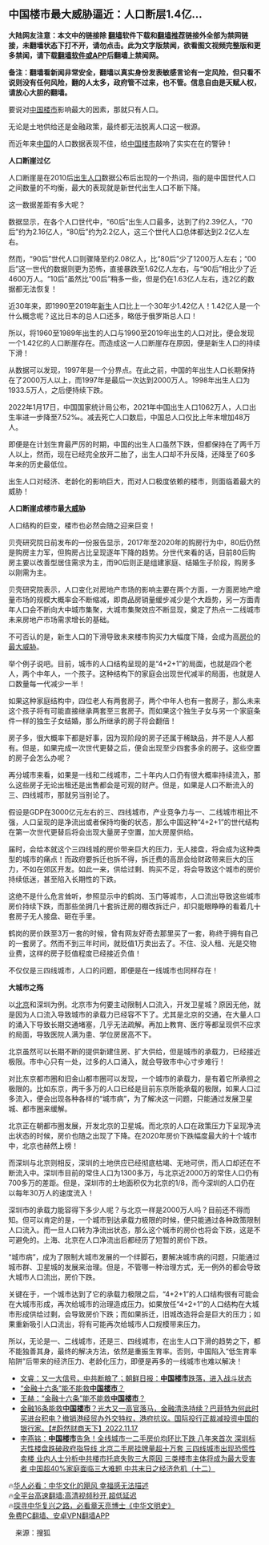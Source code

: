  <!-- 面包屑导航 --> <h2>中国楼市最大威胁逼近：人口断层1.4亿…</h2> <p class="notice"><b>大陆网友注意：本文中的链接除 <a href="https://github.com/bannedbook/fanqiang" >翻墙</a>软件下载和<a href="https://github.com/killgcd/justmysocks/blob/master/README.md">翻墙推荐</a>链接外全部为禁网链接，未翻墙状态下打不开，请勿点击。此为文字版禁闻，欲看图文视频完整版和更多禁闻，请下载<a href="https://github.com/bannedbook/fanqiang">翻墙软件或APP</a>后翻墙上禁闻网。</p><p>备注：翻墙看新闻非常安全，翻墙以真实身份发表敏感言论有一定风险，但只看不说则没有任何风险，翻的人太多，政府管不过来，也不管。信息自由是天赋人权，请放心大胆的翻墙。</b></p>  <div class="entry"> <p>要说对<span class='wp_keywordlink_affiliate'><a href="https://www.bannedbook.org/" title="中国" target="_blank">中国</a></span><a href="https://www.bannedbook.org/bnews/tag/%e6%a5%bc%e5%b8%82/" class="st_tag internal_tag" rel="tag" title="标签 楼市 下的日志">楼市</a>影响最大的因素，那就只有人口。</p> <p>无论是土地供给还是金融政策，最终都无法脱离人口这一根源。</p> <p>而近年来<a href="https://www.bannedbook.org/bnews/tag/%E4%B8%AD%E5%9B%BD/" class="st_tag internal_tag" rel="tag" title="标签 中国 下的日志">中国</a>的人口数据表现不佳，给<a href="https://www.bannedbook.org/bnews/tag/%e4%b8%ad%e5%9b%bd%e6%a5%bc%e5%b8%82/" class="st_tag internal_tag" rel="tag" title="标签 中国楼市 下的日志">中国楼市</a>敲响了实实在在的警钟！</p> <p><strong>人口断崖过亿</strong></p> <p>人口断崖是在2010后<a href="https://www.bannedbook.org/bnews/tag/%E5%87%BA%E7%94%9F%E4%BA%BA%E5%8F%A3/" class="st_tag internal_tag" rel="tag" title="标签 出生人口 下的日志">出生人口</a>数据公布后出现的一个热词，指的是中国世代人口之间数量的不均衡，最大的表现就是新世代出生人口不断下降。</p> <p>这一数据差距有多大呢？</p> <p>数据显示，在各个人口世代中，“60后”出生人口最多，达到了约2.39亿人，“70后”约为2.16亿人，“80后”约为2.2亿人，这三个世代人口总体都达到2.2亿人左右。</p> <p>然而，“90后”世代人口则骤降至约2.08亿人，比“80后”少了1200万人左右；“00后”这一世代的数据则更为恐怖，直接暴跌至1.62亿人左右，与“90后”相比少了近4600万人。“10后”虽然比“00后”稍多一些，但是仍在1.63亿人左右，连2亿的数据都无法恢复！</p> <p>近30年来，即1990至2019年<span class='wp_keywordlink'><a href="https://www.bannedbook.org/forum2/topic1642.html" title="正见网《新生》" target="_blank">新生</a></span>人口比上一个30年少1.42亿人！1.42亿人是一个什么概念呢？这比日本的总人口还多，略低于俄罗斯总人口！</p> <p>所以，将1960至1989年出生的人口与1990至2019年出生的人口对比，便会发现一个1.42亿的人口断崖存在。而造成这一人口断崖存在原因，便是新生人口的持续下滑！</p>  <p>从数据可以发现，1997年是一个分界点。在此之前，中国的年出生人口长期保持在了2000万人以上，而1997年是最后一次达到2000万人。1998年出生人口为1933.5万人，之后便持续下跌。</p> <p>2022年1月17日，中国国家统计局公布，2021年中国出生人口1062万人，人口出生率进一步降至7.52‰。减去死亡人口数后，中国总人口仅比上年末增加48万人。</p> <p>即便是在计划生育最严厉的时期，中国的出生人口虽然下跌，但都保持在了两千万人以上，然而，现在已经完全放开二胎了，出生人口却不升反降，还降至了60多年来的历史最低位。</p> <p>出生人口对经济、老龄化的影响巨大，而对人口极度依赖的楼市，则面临着最大的威胁！</p> <p><strong>人口断崖成楼市最<a href="https://www.bannedbook.org/bnews/tag/%E5%A4%A7%E5%A8%81/" class="st_tag internal_tag" rel="tag" title="标签 大威 下的日志">大威</a>胁</strong></p> <p>人口结构的巨变，楼市也必然会随之迎来巨变！</p> <p>贝壳研究院日前发布的一份报告显示，2017年至2020年的购房行为中，80后仍然是购房主力军，但购房占比呈现逐年下降的趋势。分世代来看的话，目前80后购房主要以改善型居住需求为主，而90后则正是组建家庭、结婚生子阶段，购房多以刚需为主。</p> <p>贝壳研究院表示，人口变化对房地产市场的影响主要在两个方面，一方面房地产增量市场的规模大概率会不断缩减，即商品房销量缓步减少是个大趋势，另一方面青年人口会不断向大中城市集聚，大城市集聚效应不断显现，奠定了热点一二线城市未来房地产市场需求增长的基础。</p> <p>不可否认的是，新生人口的下滑导致未来楼市购买力大幅度下降，会成为高<a href="https://www.bannedbook.org/bnews/tag/%E6%88%BF%E4%BB%B7/" class="st_tag internal_tag" rel="tag" title="标签 房价 下的日志">房价</a>的<a href="https://www.bannedbook.org/bnews/tag/%E6%9C%80%E5%A4%A7%E5%A8%81%E8%83%81/" class="st_tag internal_tag" rel="tag" title="标签 最大威胁 下的日志">最大威胁</a>。</p> <p>举个例子说吧。目前，城市的人口结构呈现的是“4+2+1”的局面，也就是四个老人，两个中年人，一个孩子。这种结构下的家庭会出现世代减半的局面，也就是人口数量每一代减少一半！</p>  <p>如果这种家庭结构中，四位老人有两套房子，两个中年人也有一套房子，那么未来这个孩子将有可能直接继承两套至三套房子。而如果这个独生子女与另一个家庭条件一样的独生子女结婚，那么所继承的房子将会翻倍！</p> <p>房子多，很大概率下都是好事，因为现阶段的房子还属于稀缺品，并不是人人都有。但是，如果完成一次世代更替之后，便会出现至少四套多余的房子。这些空置的房子会怎么办呢？</p> <p>再分城市来看，如果是一线和二线城市，二十年内人口仍有很大概率持续流入，那么这些房子无论出租还是出售都会是可观的财产。但是，如果是人口不断流入的三、四线城市，那就另当别论了。</p> <p>假设是GDP在3000亿元左右的三、四线城市，产业竞争力与一、二线城市相比不强，人口呈现的是净流出或者保持均衡的状态，那么中国这种“4+2+1”的世代结构在第一次世代更替后将会出现大量房子空置，加大房屋供给。</p> <p>届时，会给本就这个三四线城的房价带来巨大的压力，无人接盘，将会成为这种类型的城市的痛点！而政府要拆迁也拆不得，拆迁费的高昂会给财政带来巨大的压力，不如在郊区开发。如此一来，供给过剩、购买不足，将会导致这个城市的房价持续低迷，甚至陷入长期性的下跌。</p> <p>这绝不是什么危言耸听，参照显示中的鹤岗、玉门等城市，人口流出导致这些城市房价持续下跌，而那些坐拥几十套拆迁房的棚改拆迁户，却只能眼睁睁的看着几十套房子无人接盘、砸在手里。</p> <p>鹤岗的房价跌至3万一套的时候，曾有网友好奇去那里买了一套，称终于拥有自己的一套房了。然而不到三年时间，就贬值1万卖出去了。不住、没人租、光是交物业费，这样的房子贬值程度已经接近负值！</p> <p>不仅仅是三四线城市，人口的问题，即便是在一线城市也同样存在！</p> <p><strong>大城市之殇</strong></p> <p>以<a href="https://www.bannedbook.org/bnews/tag/%e5%8c%97%e4%ba%ac/" class="st_tag internal_tag" rel="tag" title="标签 北京 下的日志">北京</a>和深圳为例。北京市为何要主动限制人口流入，开发卫星城？原因无他，就是因为人口流入导致城市的承载力已经容不下了。尤其是北京的交通，在大量人口的涌入下导致长期交通堵塞，几乎无法疏解。再加上教育、医疗等都呈现供不应求的局面，导致医院人满为患、学位房居高不下。</p>  <p>北京虽然可以长期不断的提供新建住房、扩大供给，但是城市的承载力，已经接近极限。市中心只有一处，过多的人口涌入，就会导致市中心寸步难行！</p> <p>对比东京都市圈和旧金山都市圈可以发现，一个城市的承载力，是有着它所承担之极限的。比如东京，两千多万的人口已经是目前东京所能承载的极限，如果人口过多流入，便会出现各种各样的“城市病”，为了解决这一问题，只能通过发展卫星城、都市圈来缓解。</p> <p>北京正在朝都市圈发展，开发北京的卫星城。而北京的人口在政策压力下呈现净流出状态的时候，房价也随之出现了下降。在2020年房价下跌幅度最大的十个城市中，北京也赫然上榜！</p> <p>而深圳与北京则相反，深圳的土地供应已经彻底枯竭、无地可供，而人口却还在不断流入中。深圳市目前的常住人口为1300多万，与北京近2000万的常住人口仍有700多万的差距。但是，深圳市的土地面积仅为北京的1/8，而今深圳的人口仍在以每年30万人的速度流入！</p> <p>深圳市的承载力能容得下多少人呢？与北京一样是2000万人吗？目前还不得而知。但可以肯定的是，一个城市到达承载力极限的时候，便只能通过各种政策限制人口流入。而一旦人口转为净流出状态，那么这个城市的房价也将会下跌，这是不可避免的。上海、北京在人口净流出后都经历了短暂的房价下跌。</p> <p>“城市病”，成为了限制大城市发展的一个绊脚石，要解决城市病的问题，只能通过城市群、卫星城的发展来治理。但是，不管哪一种治理方式，无一例外的都会导致大城市人口流出，房价下跌。</p> <p>关键在于，一个城市达到了它的承载力极限之后，“4+2+1”的人口结构很有可能会在大城市形成，再次给城市的治理造成压力。如果放任“4+2+1”的人口结构在大城市形成供给过剩，会导致房价下跌；而如果拆迁，旧城改造将会是巨大的压力；如果重新吸引人口流出，将有可能再次给城市人口规模带来压力。</p> <p>所以，无论是一、二线城市，还是三、四线城市，在出生人口下滑的趋势之下，都不能独善其身，最终的解决方法，依然是重振生育率。否则，中国陷入“低生育率陷阱”后带来的经济压力、老龄化压力，即便是再多的一线城市也难以解决！</p> <!--<div id="taboola-mid-1"></div>--><ul class='op-related-articles' title='相关阅读'> <li><a href='https://www.bannedbook.org/bnews/sohnews/20221201/1818481.html' target='_blank'>文睿：又一大信号，中共断粮了；朝鲜日报：<b>中国楼市</b>跌落，进入战斗状态</a></li> <li><a href='https://www.bannedbook.org/bnews/ssgc/20221120/1813883.html' target='_blank'>“金融十六条”能不能救<b>中国楼市</b>？</a></li> <li><a href='https://www.bannedbook.org/bnews/comments/20221119/1813422.html' target='_blank'>王赫：“金融十六条”能不能救<b>中国楼市</b>？</a></li> <li><a href='https://www.bannedbook.org/bnews/sohnews/20221117/1812749.html' target='_blank'>金融16条能救<b>中国楼市</b>？光大又一高官落马，金融清洗持续？巴菲特为何此时买进台积电？撤销港经贸办外交特权，港府抗议。国际投行正裁减投资中国的银行家。【#蔚然财商天下】2022.11.17</a></li> <li><a href='https://www.bannedbook.org/bnews/comments/20221117/1812661.html' target='_blank'>李燕铭：<b>中国楼市</b>告急！全线城市一二手房价均环比下跌 八年来首次 深圳标志性楼盘跌破政府指导线 北京二手房挂牌量超十万套 三四线城市出现恐慌性卖楼 业内人士分析中共楼市托底失败三大原因 三类楼市主体将成为最大受害者 中国超40%家庭面临三大难题 中共末日之经济危机（十二）</a></li> </ul> <p class="texttj"> 🔥<a href="https://www.bannedbook.org/bnews/comments/20220220/1694796.html" target="_blank">华人必看：中华文化的飓风 幸福感无法描述</a><br/> 🔥<a href="https://github.com/bannedbook/fanqiang/wiki/V2ray%E6%9C%BA%E5%9C%BA" target="_blank">全平台高速翻墙:高清视频秒开,超低延迟</a><br/> 🔥<a href="https://www.bannedbook.org/bnews/comments/20220808/1768773.html" target="_blank">探寻中华复兴之路，必看章天亮博士《中华文明史》</a><br/> <a href="https://github.com/bannedbook/fanqiang/wiki/%E7%A6%81%E9%97%BB%E7%BD%91%E5%AE%89%E5%8D%93%E7%BF%BB%E5%A2%99%E6%96%B0%E9%97%BBAPP" target="_blank">免费PC翻墙、安卓VPN翻墙APP</a><br/> </p><p class="src-info">　来源：搜狐 </p> <a name='sharetosocial'></a> <div style="margin-bottom:5px;padding-bottom:5px;clear:both"> <div id="archive-pix-1" class="banner-ads"> <!-- AuctionX Display platform tag START --> <div id="27602x728x90x621x_ADSLOT1" clicktrack="%%CLICK_URL_ESC%%"></div>  <!-- AuctionX Display platform tag END --> </div> <div id="archive-pix-2" class="banner-ads"> <!-- AuctionX Display platform tag START --> <div id="27556x300x250x621x_ADSLOT1" clicktrack="%%CLICK_URL_ESC%%" style="margin:0 auto;text-align:center"></div>  <!-- AuctionX Display platform tag END --> </div> </div>  <div id="archive-pix-1" class="banner-ads"> <!-- AuctionX Display platform tag START --> <div id="27603x728x90x621x_ADSLOT1" clicktrack="%%CLICK_URL_ESC%%"></div>  <!-- AuctionX Display platform tag END --> </div> </div><!--END ENTRY--> 